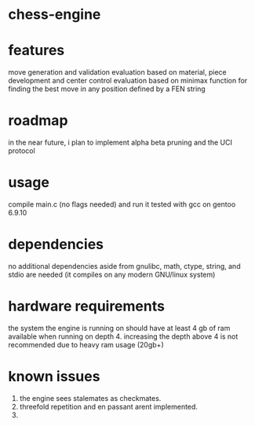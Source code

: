 # chess-engine

# features
move generation and validation
evaluation based on material, piece development and center control
evaluation based on minimax
function for finding the best move in any position defined by a FEN string

# roadmap

in the near future, i plan to implement alpha beta pruning and the UCI protocol

# usage
compile main.c (no flags needed) and run it
tested with gcc on gentoo 6.9.10

# dependencies
no additional dependencies aside from gnulibc, math, ctype, string, and stdio are needed (it compiles on any modern GNU/linux system)

# hardware requirements
the system the engine is running on should have at least 4 gb of ram available when running on depth 4. increasing the depth above 4 is not recommended due to heavy ram usage (20gb+)

# known issues
1. the engine sees stalemates as checkmates.
2. threefold repetition and en passant arent implemented.
3. 
